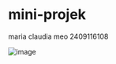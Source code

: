 # mini-projek
maria claudia meo 2409116108

![image](https://github.com/user-attachments/assets/2a3cf0dd-817a-4ec5-b462-44d5405df571)
